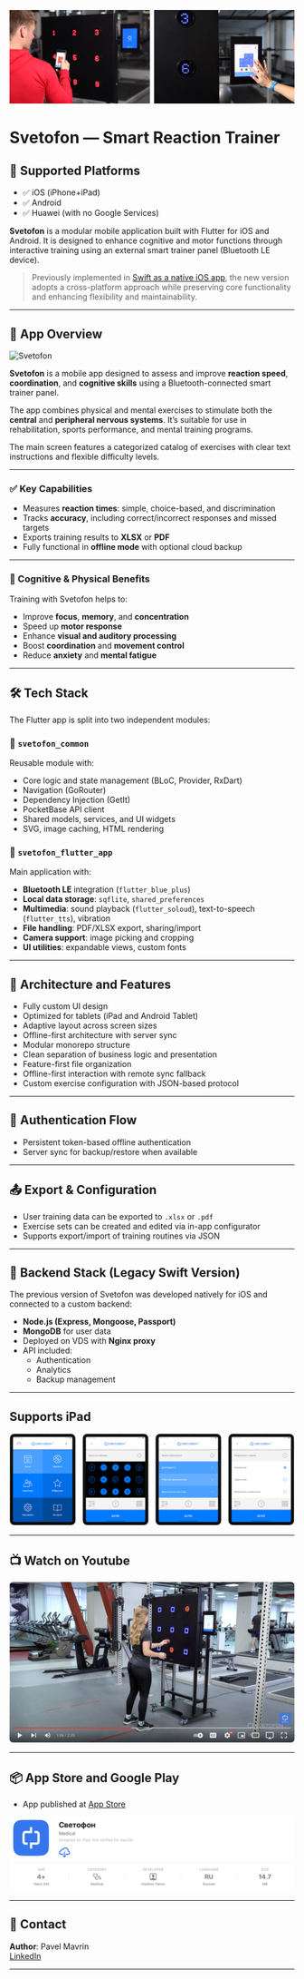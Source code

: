 ![Svetofon Smart Trainer](https://github.com/mavrinpn/Svetofon-App/raw/main/img/trainer.png)

# Svetofon — Smart Reaction Trainer

## 📱 Supported Platforms

- ✅ iOS (iPhone+iPad)
- ✅ Android
- ✅ Huawei (with no Google Services)

**Svetofon** is a modular mobile application built with Flutter for iOS and Android. It is designed to enhance cognitive and motor functions through interactive training using an external smart trainer panel (Bluetooth LE device).

> Previously implemented in [Swift as a native iOS app](https://github.com/mavrinpn/Svetofon-App-Swift), the new version adopts a cross-platform approach while preserving core functionality and enhancing flexibility and maintainability.

---

## 📱 App Overview

![Svetofon](https://github.com/mavrinpn/Svetofon-App/raw/main/img/Svetofon3_iPhone.png)

**Svetofon** is a mobile app designed to assess and improve **reaction speed**, **coordination**, and **cognitive skills** using a Bluetooth-connected smart trainer panel.

The app combines physical and mental exercises to stimulate both the **central** and **peripheral nervous systems**. It’s suitable for use in rehabilitation, sports performance, and mental training programs.

The main screen features a categorized catalog of exercises with clear text instructions and flexible difficulty levels.

---

### ✅ Key Capabilities

- Measures **reaction times**: simple, choice-based, and discrimination
- Tracks **accuracy**, including correct/incorrect responses and missed targets
- Exports training results to **XLSX** or **PDF**
- Fully functional in **offline mode** with optional cloud backup

---

### 🧠 Cognitive & Physical Benefits

Training with Svetofon helps to:

- Improve **focus**, **memory**, and **concentration**
- Speed up **motor response**
- Enhance **visual and auditory processing**
- Boost **coordination** and **movement control**
- Reduce **anxiety** and **mental fatigue**

---

## 🛠️ Tech Stack

The Flutter app is split into two independent modules:

### **🧩 `svetofon_common`**

Reusable module with:
- Core logic and state management (BLoC, Provider, RxDart)
- Navigation (GoRouter)
- Dependency Injection (GetIt)
- PocketBase API client
- Shared models, services, and UI widgets
- SVG, image caching, HTML rendering

### **📲 `svetofon_flutter_app`**

Main application with:
- **Bluetooth LE** integration (`flutter_blue_plus`)
- **Local data storage**: `sqflite`, `shared_preferences`
- **Multimedia**: sound playback (`flutter_soloud`), text-to-speech (`flutter_tts`), vibration
- **File handling**: PDF/XLSX export, sharing/import
- **Camera support**: image picking and cropping
- **UI utilities**: expandable views, custom fonts

---

## 🧠 Architecture and Features

- Fully custom UI design
- Optimized for tablets (iPad and Android Tablet)
- Adaptive layout across screen sizes
- Offline-first architecture with server sync
- Modular monorepo structure
- Clean separation of business logic and presentation
- Feature-first file organization
- Offline-first interaction with remote sync fallback
- Custom exercise configuration with JSON-based protocol

---

## 🔐 Authentication Flow

- Persistent token-based offline authentication
- Server sync for backup/restore when available

---

## 📤 Export & Configuration

- User training data can be exported to `.xlsx` or `.pdf`
- Exercise sets can be created and edited via in-app configurator
- Supports export/import of training routines via JSON

---

## 🧩 Backend Stack (Legacy Swift Version)

The previous version of Svetofon was developed natively for iOS and connected to a custom backend:
- **Node.js (Express, Mongoose, Passport)**
- **MongoDB** for user data
- Deployed on VDS with **Nginx proxy**
- API included:
  - Authentication
  - Analytics
  - Backup management

---

## Supports iPad

![Svetofon](https://github.com/mavrinpn/Svetofon-App/raw/main/img/Svetofon_AppStore_Screenshots_3.png)

---

## 📺 Watch on Youtube

[![Svetofon Youtube](https://github.com/mavrinpn/Svetofon-App/raw/main/img/youtube.png)](https://www.youtube.com/watch?v=dg87534pwd8)

---

## 📦 App Store and Google Play

- App published at [App Store](https://apps.apple.com/en/app/svetofon/id6737197083)

![AppStore Link](https://github.com/mavrinpn/Svetofon-App/raw/main/img/AppStore.png)


---

## 📇 Contact

**Author**: Pavel Mavrin  
[LinkedIn](https://www.linkedin.com/in/mavrinpn/)

---
